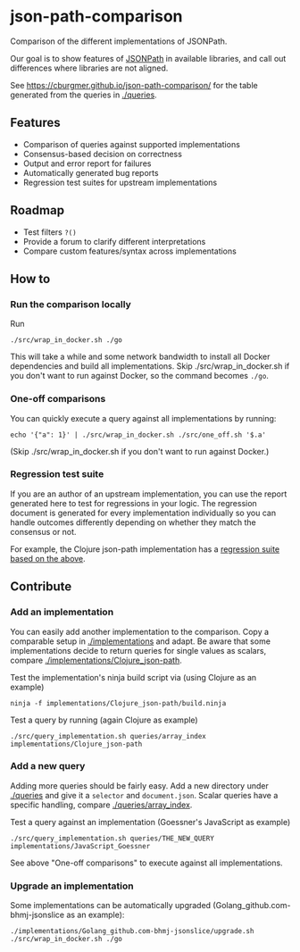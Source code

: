 # json-path-comparison
Comparison of the different implementations of JSONPath.

Our goal is to show features of
[JSONPath](https://goessner.net/articles/JsonPath/) in available libraries,
and call out differences where libraries are not aligned.

See https://cburgmer.github.io/json-path-comparison/ for the table generated
from the queries in [./queries](./queries).

## Features
- Comparison of queries against supported implementations
- Consensus-based decision on correctness
- Output and error report for failures
- Automatically generated bug reports
- Regression test suites for upstream implementations

## Roadmap

- Test filters `?()`
- Provide a forum to clarify different interpretations
- Compare custom features/syntax across implementations

## How to

### Run the comparison locally

Run

    ./src/wrap_in_docker.sh ./go

This will take a while and some network bandwidth to install all Docker
dependencies and build all implementations.
Skip ./src/wrap_in_docker.sh if you don't want to run against Docker, so the
command becomes `./go`.

### One-off comparisons

You can quickly execute a query against all implementations by running:

    echo '{"a": 1}' | ./src/wrap_in_docker.sh ./src/one_off.sh '$.a'

(Skip ./src/wrap_in_docker.sh if you don't want to run against Docker.)

### Regression test suite

If you are an author of an upstream implementation, you can use the report
generated here to test for regressions in your logic. The regression document is
generated for every implementation individually so you can handle outcomes
differently depending on whether they match the consensus or not.

For example, the Clojure json-path implementation has a
[regression suite based on the above](https://github.com/gga/json-path/blob/master/test/json_path/test/regression_test.clj).

## Contribute

### Add an implementation

You can easily add another implementation to the comparison. Copy a comparable
setup in [./implementations](./implementations) and adapt. Be aware that some
implementations decide to return queries for single values as scalars, compare
[./implementations/Clojure_json-path](./implementations/Clojure_json-path).

Test the implementation's ninja build script via (using Clojure as an example)

    ninja -f implementations/Clojure_json-path/build.ninja

Test a query by running (again Clojure as example)

    ./src/query_implementation.sh queries/array_index implementations/Clojure_json-path

### Add a new query

Adding more queries should be fairly easy. Add a new directory under
[./queries](./queries) and give it a `selector` and `document.json`.
Scalar queries have a specific handling, compare
[./queries/array_index](./queries/array_index).

Test a query against an implementation (Goessner's JavaScript as example)

    ./src/query_implementation.sh queries/THE_NEW_QUERY implementations/JavaScript_Goessner

See above "One-off comparisons" to execute against all implementations.

### Upgrade an implementation

Some implementations can be automatically upgraded
(Golang_github.com-bhmj-jsonslice as an example):

    ./implementations/Golang_github.com-bhmj-jsonslice/upgrade.sh
    ./src/wrap_in_docker.sh ./go
